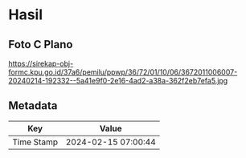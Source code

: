 # Hasil

## Foto C Plano

https://sirekap-obj-formc.kpu.go.id/37a6/pemilu/ppwp/36/72/01/10/06/3672011006007-20240214-192332--5a41e9f0-2e16-4ad2-a38a-362f2eb7efa5.jpg


## Metadata

| Key        | Value               |
| ---------- | ------------------- |
| Time Stamp | 2024-02-15 07:00:44 |



